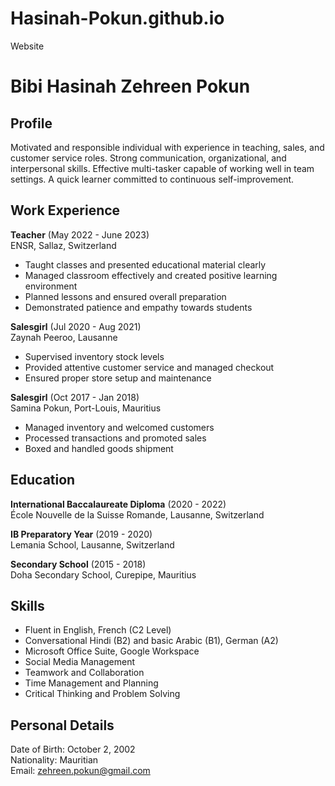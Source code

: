 # Hasinah-Pokun.github.io
Website
# Bibi Hasinah Zehreen Pokun

## Profile
Motivated and responsible individual with experience in teaching, sales, and customer service roles. Strong communication, organizational, and interpersonal skills. Effective multi-tasker capable of working well in team settings. A quick learner committed to continuous self-improvement.

## Work Experience

**Teacher** (May 2022 - June 2023)    
ENSR, Sallaz, Switzerland
- Taught classes and presented educational material clearly  
- Managed classroom effectively and created positive learning environment
- Planned lessons and ensured overall preparation  
- Demonstrated patience and empathy towards students  

**Salesgirl** (Jul 2020 - Aug 2021)    
Zaynah Peeroo, Lausanne
- Supervised inventory stock levels  
- Provided attentive customer service and managed checkout  
- Ensured proper store setup and maintenance  

**Salesgirl** (Oct 2017 - Jan 2018)  
Samina Pokun, Port-Louis, Mauritius
- Managed inventory and welcomed customers
- Processed transactions and promoted sales   
- Boxed and handled goods shipment  

## Education

**International Baccalaureate Diploma** (2020 - 2022)    
École Nouvelle de la Suisse Romande, Lausanne, Switzerland

**IB Preparatory Year** (2019 - 2020)  
Lemania School, Lausanne, Switzerland

**Secondary School** (2015 - 2018)  
Doha Secondary School, Curepipe, Mauritius  

## Skills

- Fluent in English, French (C2 Level)
- Conversational Hindi (B2) and basic Arabic (B1), German (A2)
- Microsoft Office Suite, Google Workspace  
- Social Media Management
- Teamwork and Collaboration  
- Time Management and Planning
- Critical Thinking and Problem Solving

## Personal Details

Date of Birth: October 2, 2002  
Nationality: Mauritian    
Email: zehreen.pokun@gmail.com
